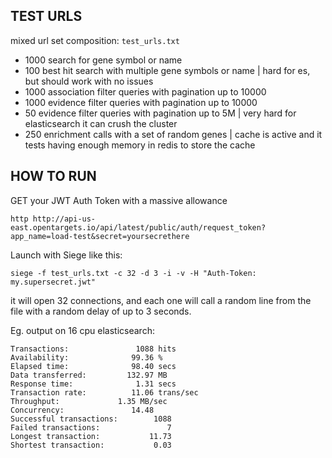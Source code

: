 TEST URLS
---------
mixed url set composition: `test_urls.txt`

- 1000 search for gene symbol or name
- 100 best hit search with multiple gene symbols or name | hard for es, but should work with no issues
- 1000 association filter queries with pagination up to 10000
- 1000 evidence filter queries with pagination up to 10000
- 50 evidence filter queries with pagination up to 5M | very hard for elasticsearch it can crush the cluster
- 250 enrichment calls with a set of random genes | cache is active and it tests having enough memory in redis to store the cache

HOW TO RUN
----------

GET your JWT Auth Token with a massive allowance

```http http://api-us-east.opentargets.io/api/latest/public/auth/request_token?app_name=load-test&secret=yoursecrethere```

Launch with Siege like this:

```siege -f test_urls.txt -c 32 -d 3 -i -v -H "Auth-Token: my.supersecret.jwt"```

it will open 32 connections, and each one will call a random line from the file with a random delay of up to 3 seconds.

Eg. output on 16 cpu elasticsearch:

```
Transactions:		        1088 hits
Availability:		       99.36 %
Elapsed time:		       98.40 secs
Data transferred:	      132.97 MB
Response time:		        1.31 secs
Transaction rate:	       11.06 trans/sec
Throughput:		        1.35 MB/sec
Concurrency:		       14.48
Successful transactions:        1088
Failed transactions:	           7
Longest transaction:	       11.73
Shortest transaction:	        0.03
```
